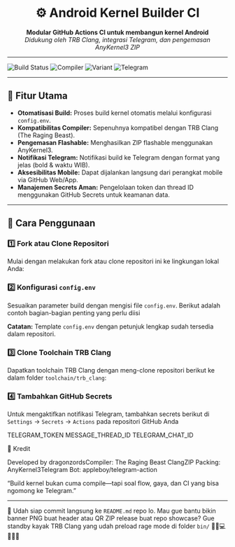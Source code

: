 <h1 align="center">⚙️ Android Kernel Builder CI</h1>
<p align="center">
  <strong>Modular GitHub Actions CI untuk membangun kernel Android</strong><br>
  <em>Didukung oleh TRB Clang, integrasi Telegram, dan pengemasan AnyKernel3 ZIP</em>
</p>

---

![Build Status](https://img.shields.io/github/actions/workflow/status/dragonzords/android_kernel_builder/build.yml?label=CI%20Status&style=for-the-badge)
![Compiler](https://img.shields.io/badge/Compiler-TRB%20Clang-red?style=for-the-badge)
![Variant](https://img.shields.io/badge/Variant-Dynamic%20via%20config.env-blue?style=for-the-badge)
![Telegram](https://img.shields.io/badge/Telegram-Notifier-green?style=for-the-badge)

---

## 🚀 Fitur Utama

*   **Otomatisasi Build:** Proses build kernel otomatis melalui konfigurasi `config.env`.
*   **Kompatibilitas Compiler:** Sepenuhnya kompatibel dengan TRB Clang (The Raging Beast).
*   **Pengemasan Flashable:** Menghasilkan ZIP flashable menggunakan AnyKernel3.
*   **Notifikasi Telegram:** Notifikasi build ke Telegram dengan format yang jelas (bold & waktu WIB).
*   **Aksesibilitas Mobile:** Dapat dijalankan langsung dari perangkat mobile via GitHub Web/App.
*   **Manajemen Secrets Aman:** Pengelolaan token dan thread ID menggunakan GitHub Secrets untuk keamanan data.

---

## 📝 Cara Penggunaan

### 1️⃣ Fork atau Clone Repositori

Mulai dengan melakukan fork atau clone repositori ini ke lingkungan lokal Anda:


### 2️⃣ Konfigurasi `config.env`

Sesuaikan parameter build dengan mengisi file `config.env`. Berikut adalah contoh bagian-bagian penting yang perlu diisi

**Catatan:** Template `config.env` dengan petunjuk lengkap sudah tersedia dalam repositori.

### 3️⃣ Clone Toolchain TRB Clang

Dapatkan toolchain TRB Clang dengan meng-clone repositori berikut ke dalam folder `toolchain/trb_clang`:


### 4️⃣ Tambahkan GitHub Secrets

Untuk mengaktifkan notifikasi Telegram, tambahkan secrets berikut di `Settings` → `Secrets` → `Actions` pada repositori GitHub Anda

TELEGRAM_TOKEN
MESSAGE_THREAD_ID
TELEGRAM_CHAT_ID

👤 Kredit

Developed by dragonzordsCompiler: The Raging Beast ClangZIP Packing: AnyKernel3Telegram Bot: appleboy/telegram-action

“Build kernel bukan cuma compile—tapi soal flow, gaya, dan CI yang bisa ngomong ke Telegram.”


---

📌 Udah siap commit langsung ke `README.md` repo lo. Mau gue bantu bikin banner PNG buat header atau QR ZIP release buat repo showcase? Gue standby kayak TRB Clang yang udah preload rage mode di folder `bin/` 🚀📲💻🔥🧠🦅
